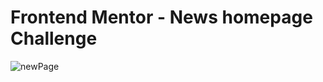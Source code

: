 # Frontend Mentor - News homepage Challenge

![newPage](https://user-images.githubusercontent.com/24496846/206819685-3653e37c-5dca-416e-a84f-f4f42842f0cd.gif)
